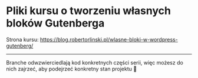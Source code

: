 # Pliki kursu o tworzeniu własnych bloków Gutenberga

Strona kursu: https://blog.robertorlinski.pl/wlasne-bloki-w-wordpress-gutenberg/

---

Branche odwzwierciedlają kod konkretnych części serii, więc możesz do nich zajrzeć, aby podejrzeć konkretny stan projektu 🌱
